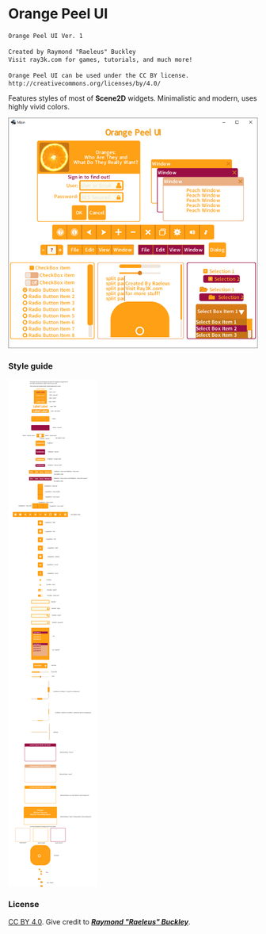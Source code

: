# Orange Peel UI

```
Orange Peel UI Ver. 1

Created by Raymond "Raeleus" Buckley
Visit ray3k.com for games, tutorials, and much more!

Orange Peel UI can be used under the CC BY license.
http://creativecommons.org/licenses/by/4.0/
```

Features styles of most of **Scene2D** widgets. Minimalistic and modern, uses highly vivid colors.

![Orange Peel](preview.png)

### Style guide

![Guide](style-guide.png)

### License
[CC BY 4.0](http://creativecommons.org/licenses/by/4.0/). Give credit to [***Raymond "Raeleus" Buckley***](http://www.badlogicgames.com/forum/viewtopic.php?f=22&t=21688).
